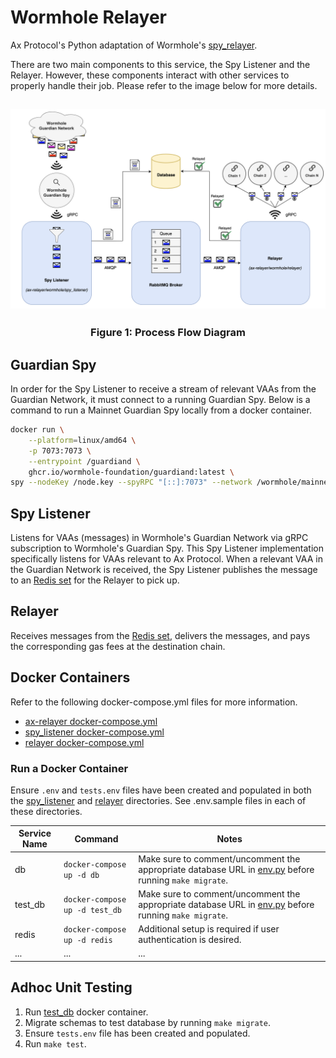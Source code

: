 # Wormhole Relayer

Ax Protocol's Python adaptation of Wormhole's [spy_relayer](https://github.com/wormhole-foundation/wormhole/tree/main/relayer/spy_relayer).

There are two main components to this service, the Spy Listener and the Relayer. However, these components interact with other services to properly handle their job. Please refer to the image below for more details.

## ![ax_wormhole_relayer_process_flow](./assets/ax_wormhole_relayer.png)

### <p align="center">Figure 1: Process Flow Diagram</p>

## Guardian Spy

In order for the Spy Listener to receive a stream of relevant VAAs from the Guardian Network, it must connect to a running Guardian Spy. Below is a command to run a Mainnet Guardian Spy locally from a docker container.

```sh
docker run \
    --platform=linux/amd64 \
    -p 7073:7073 \
    --entrypoint /guardiand \
    ghcr.io/wormhole-foundation/guardiand:latest \
spy --nodeKey /node.key --spyRPC "[::]:7073" --network /wormhole/mainnet/2 --bootstrap /dns4/wormhole-mainnet-v2-bootstrap.certus.one/udp/8999/quic/p2p/12D3KooWQp644DK27fd3d4Km3jr7gHiuJJ5ZGmy8hH4py7fP4FP7,/dns4/wormhole-v2-mainnet-bootstrap.xlabs.xyz/udp/8999/quic/p2p/12D3KooWNQ9tVrcb64tw6bNs2CaNrUGPM7yRrKvBBheQ5yCyPHKC
```

## Spy Listener

Listens for VAAs (messages) in Wormhole's Guardian Network via gRPC subscription to Wormhole's Guardian Spy. This Spy Listener implementation specifically listens for VAAs relevant to Ax Protocol. When a relevant VAA in the Guardian Network is received, the Spy Listener publishes the message to an [Redis set](https://redis.io/) for the Relayer to pick up.

## Relayer

Receives messages from the [Redis set](https://redis.io/), delivers the messages, and pays the corresponding gas fees at the destination chain.

## Docker Containers

Refer to the following docker-compose.yml files for more information.

-   [ax-relayer docker-compose.yml](../docker-compose.yml)
-   [spy_listener docker-compose.yml](./spy_listener/docker-compose.yml)
-   [relayer docker-compose.yml](./relayer/docker-compose.yml)

### Run a Docker Container

Ensure `.env` and `tests.env` files have been created and populated in both the [spy_listener](./spy_listener/) and [relayer](./relayer/) directories.
See .env.sample files in each of these directories.

| Service Name | Command                        | Notes                                                                                                                        |
| ------------ | ------------------------------ | ---------------------------------------------------------------------------------------------------------------------------- |
| db           | `docker-compose up -d db`      | Make sure to comment/uncomment the appropriate database URL in [env.py](../migrations/env.py) before running `make migrate`. |
| test_db      | `docker-compose up -d test_db` | Make sure to comment/uncomment the appropriate database URL in [env.py](../migrations/env.py) before running `make migrate`. |
| redis        | `docker-compose up -d redis`   | Additional setup is required if user authentication is desired.                                                              |
| ...          | ...                            | ...                                                                                                                          |

## Adhoc Unit Testing

1. Run [test_db](#run-a-docker-container) docker container.
2. Migrate schemas to test database by running `make migrate`.
3. Ensure `tests.env` file has been created and populated.
4. Run `make test`.
